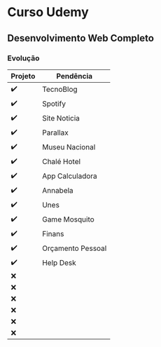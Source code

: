 # Curso Udemy

## Desenvolvimento Web Completo

### Evolução


| Projeto | Pendência |
| ----------- | ----------- |
| :heavy_check_mark: | TecnoBlog |
| :heavy_check_mark: | Spotify |
|:heavy_check_mark:|Site Noticia|
|:heavy_check_mark:|Parallax|
|:heavy_check_mark:|Museu Nacional|
|:heavy_check_mark:|Chalé Hotel|
|:heavy_check_mark:|App Calculadora|
|:heavy_check_mark:|Annabela|
|:heavy_check_mark:| Unes|
|:heavy_check_mark:| Game Mosquito|
|:heavy_check_mark:| Finans|
|:heavy_check_mark:| Orçamento Pessoal|
|:heavy_check_mark:| Help Desk|
|:x:||
|:x:||
|:x:||
|:x:||
|:x:||
|:x:||
